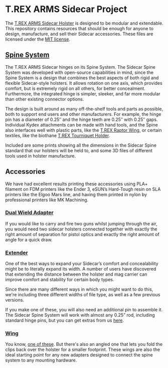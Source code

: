 # T.REX ARMS Sidecar Project

The [T.REX ARMS Sidecar Holster](https://www.trex-arms.com/store/trex-arms-sidecar-holster/) is designed to be modular and extendable.  This repository contains resources that should be enough for anyone to design, manufacture, and sell their Sidecar accessories.  These files are licensed under the [MIT license](https://choosealicense.com/licenses/mit/).

## [Spine System](Spine)

The T.REX ARMS Sidecar hinges on its Spine System.  The Sidecar Spine System was developed with open-source capabilities in mind, since the Spine System is a design that combines the best aspects of both rigid and flexible Sidecar-style holsters. It allows rotation on one axis, which provides comfort, but is extremely rigid on all others, for better concealment. Furthermore, the integrated hinge is simpler, sleeker, and far more modular than other existing connector options.

The design is built around as many off-the-shelf tools and parts as possible, both to support end users and other manufacturers. For example, the hinge pin has a diameter of 0.25″ and the hinge teeth are 0.25″ with 0.25″ gaps. Individual Kydex attachments can be made with hand tools, and the Spine also interfaces well with plastic parts, like the [T.REX Raptor Wing](https://www.trex-arms.com/store/sidecar-raptor-wing-attachment/), or certain textiles, like the biothane [T.REX Tourniquet Holder](https://www.trex-arms.com/store/sidecar-tourniquet-attachment/).

Included are some prints showing all the dimensions in the Sidecar Spine standard that our holsters will be held to, and some 3D files of different tools used in holster manufacture.

## Accessories

We have had excellent results printing these accessories using PLA+ filament on FDM printers like the Ender 3, eSUN’s Hard-Tough resin on SLA printers like the Elgoo Mars line, and having them printed in nylon by professional printers like MK Machining.

### [Dual Wield Adapter](DualWieldAdapter)

If you would like to carry and fire two guns whilst jumping through the air, you would need two sidecar holsters connected together with exactly the right amount of separation for pistol optics and exactly the right amount of angle for a quick draw.

### [Extender](Extender)

One of the best ways to expand your Sidecar’s comfort and concealability might be to literally expand its width. A number of users have discovered that extending the distance between the holster and mag carrier can improve comfort and stability for certain body types.

Since there are many different ways in which you might want to do this, we're including three different widths of file type, as well as a few previous versions.

If you make one of these, you will also need an additional pin to assemble it. The Sidecar Spine System will work with almost any 0.25” rod, including standard hinge pins, but you can get extras from us [here](https://www.trex-arms.com/store/sidecar-spine-replacement-hardware/).

### [Wing](Spine/Wing)

You know, [one of these](https://www.trex-arms.com/store/sidecar-raptor-wing-attachment/). But there's also an angled one that lets you fold the clips back over the holster for a smaller footprint. These wings are also the ideal starting point for any new adapters designed to connect the spine system to any mounting hardware.
